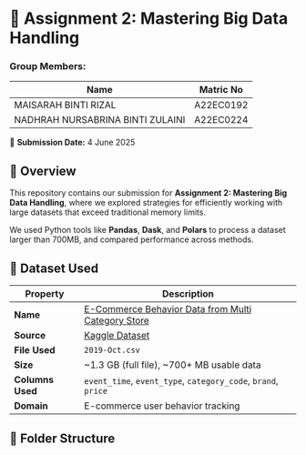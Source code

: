 # 📘 Assignment 2: Mastering Big Data Handling  
### Group Members:
| Name              | Matric No       |
|-------------------|-----------------|
| MAISARAH BINTI RIZAL   | A22EC0192      |
| NADHRAH NURSABRINA BINTI ZULAINI  | A22EC0224    |

📅 **Submission Date:** 4 June 2025  



## 📌 Overview

This repository contains our submission for **Assignment 2: Mastering Big Data Handling**, where we explored strategies for efficiently working with large datasets that exceed traditional memory limits.

We used Python tools like **Pandas**, **Dask**, and **Polars** to process a dataset larger than 700MB, and compared performance across methods.



## 🧾 Dataset Used

| Property | Description |
|---------|-------------|
| **Name** | [E-Commerce Behavior Data from Multi Category Store](https://www.kaggle.com/datasets/mkechinov/ecommerce-behavior-data-from-multi-category-store) |
| **Source** | [Kaggle Dataset](https://www.kaggle.com/datasets/mkechinov/ecommerce-behavior-data-from-multi-category-store)  |
| **File Used** | `2019-Oct.csv` |
| **Size** | ~1.3 GB (full file), ~700+ MB usable data |
| **Columns Used** | `event_time`, `event_type`, `category_code`, `brand`, `price` |
| **Domain** | E-commerce user behavior tracking |



## 📁 Folder Structure
